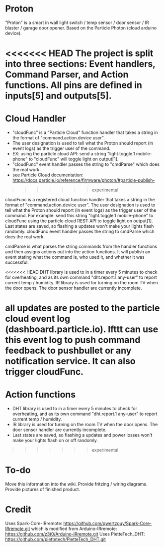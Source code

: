 # Proton
"Proton" is a smart in wall light switch / temp sensor / door sensor / IR blaster / garage door opener. Based on the Particle Photon (cloud arduino device).

<<<<<<< HEAD
The project is split into three sections:
Event handlers, Command Parser, and Action functions.
All pins are defined in inputs[5] and outputs[5].
=======
# Cloud Handler
- "cloudFunc" is a "Particle Cloud" function handler that takes a string in the format of "command.action.device user".
- The user designation is used to tell what the Proton should report (in event logs) as the trigger user of the command.
- EX: using the particle cloud API: send a string "light.toggle.1 mobile-phone" to "cloudFunc" will toggle light on output[1].
- "cloudFunc" event handler passes the string to "cmdParse" which does the real work.
- see Particle Cloud documentation: https://docs.particle.io/reference/firmware/photon/#particle-publish-
>>>>>>> experimental

cloudFunc is a registered cloud function handler that takes a string in the format of "command.action.device user". The user designation is used to tell what the Proton should report (in event logs) as the trigger user of the command. For example: send this string "light.toggle.1 mobile-phone" to cloudFunc using the particle cloud REST API to toggle light on output[1]. Last states are saved, so flashing a updates won't make your lights flash randomly. cloudFunc event handler passes the string to cmdParse which does the real work.

cmdParse is what parses the string commands from the handler functions and then assigns actions out into the action functions. It will publish an event stating what the command is, who used it, and whether it was successful.

<<<<<<< HEAD
DHT library is used to in a timer every 5 minutes to check for overheating, and as its own command "dht.report.1 any-user" to report current temp / humidity. IR library is used for turning on the room TV when the door opens. The door sensor handler are currently incomplete.

all updates are posted to the particle cloud event log (dashboard.particle.io). Ifttt can use this event log to push command feedback to pushbullet or any notification service. It can also trigger cloudFunc.
=======
# Action functions
- DHT library is used to in a timer every 5 minutes to check for overheating, and as its own command "dht.report.1 any-user" to report current temp / humidity.
- IR library is used for turning on the room TV when the door opens. The door sensor handler are currently incomplete.
- Last states are saved, so flashing a updates and power losses won't make your lights flash on or off randomly.
>>>>>>> experimental

# To-do
Move this information into the wiki.
Provide fritzing / wiring diagrams.
Provide pictures of finished product.

# Credit
Uses Spark-Core-IRremote: https://github.com/qwertzguy/Spark-Core-IRremote.git
which is modified from Arduino-IRremote: https://github.com/z3t0/Arduino-IRremote.git
Uses PietteTech_DHT: https://github.com/piettetech/PietteTech_DHT.git

